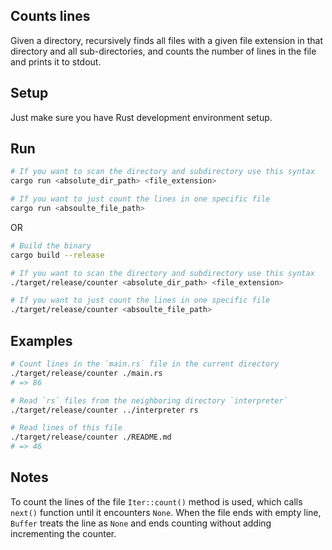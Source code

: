 ## Counts lines

Given a directory, recursively finds all files with a given file extension in that directory and all sub-directories, and counts the number of lines in the file and prints it to stdout.

## Setup

Just make sure you have Rust development environment setup.

## Run

```bash
# If you want to scan the directory and subdirectory use this syntax
cargo run <absolute_dir_path> <file_extension>

# If you want to just count the lines in one specific file
cargo run <absoulte_file_path>
```

OR
```bash
# Build the binary
cargo build --release 

# If you want to scan the directory and subdirectory use this syntax
./target/release/counter <absolute_dir_path> <file_extension>

# If you want to just count the lines in one specific file
./target/release/counter <absoulte_file_path>
```

## Examples


```bash
# Count lines in the `main.rs` file in the current directory
./target/release/counter ./main.rs
# => 86

# Read `rs` files from the neighboring directory `interpreter`
./target/release/counter ../interpreter rs

# Read lines of this file
./target/release/counter ./README.md
# => 46
```

## Notes

To count the lines of the file `Iter::count()` method is used, which calls `next()` function until it encounters `None`. When the file ends with empty line, `Buffer` treats the line as `None` and ends counting without adding incrementing the counter.
